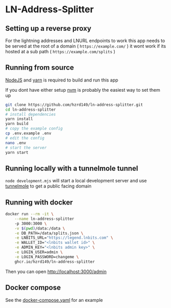 # LN-Address-Splitter

## Setting up a reverse proxy

For the lightning addresses and LNURL endpoints to work this app needs to be served at the root of a domain ( `https://example.com/` ) it wont work if its hosted at a sub path ( `https://example.com/splits` )

## Running from source

[NodeJS](https://nodejs.org/en) and [yarn](https://yarnpkg.com/) is required to build and run this app

If you dont have either setup [nvm](https://github.com/nvm-sh/nvm) is probably the easiest way to set them up

```bash
git clone https://github.com/hzrd149/ln-address-splitter.git
cd ln-address-splitter
# install dependencies
yarn install
yarn build
# copy the example config
cp .env.example .env
# edit the config
nano .env
# start the server
yarn start
```

## Running locally with a tunnelmole tunnel

`node development.mjs` will start a local development server and use [tunnelmole](https://tunnelmole.com/) to get a public facing domain

## Running with docker

```bash
docker run --rm -it \
	--name ln-address-splitter
	-p 3000:3000 \
	-v $(pwd)/data:/data \
	-e DB_PATH=/data/splits.json \
	-e LNBITS_URL="https://legend.lnbits.com" \
	-e WALLET_ID="<lnbits wallet id>" \
	-e ADMIN_KEY="<lnbits admin key>" \
	-e LOGIN_USER=admin \
	-e LOGIN_PASSWORD=changeme \
	ghcr.io/hzrd149/ln-address-splitter
```

Then you can open [http://localhost:3000/admin](http://localhost:3000/admin)

## Docker compose

See the [docker-compose.yaml](./docker-compose.yaml) for an example
